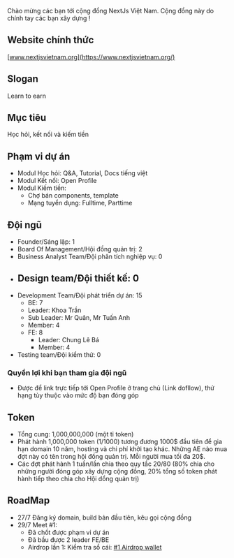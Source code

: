 Chào mừng các bạn tới cộng đồng NextJs Việt Nam. Cộng đồng này do chính tay các bạn xây dựng !
## Website chính thức

[www.nextjsvietnam.org](https://www.nextjsvietnam.org/)

## Slogan

Learn to earn

## Mục tiêu

Học hỏi, kết nối và kiếm tiền

## Phạm vi dự án
- Modul Học hỏi: Q&A, Tutorial, Docs tiếng việt
- Modul Kết nối: Open Profile
- Modul Kiếm tiền: 
  - Chợ bán components, template
  - Mạng tuyển dụng: Fulltime, Parttime


## Đội ngũ
- Founder/Sáng lập: 1
- Board Of Management/Hội đồng quản trị: 2
- Business Analyst Team/Đội phân tích nghiệp vụ: 0
- Design team/Đội thiết kế: 0
  - 
- Development Team/Đội phát triển dự án: 15
  - BE: 7
   - Leader: Khoa Trần
   - Sub Leader: Mr Quân, Mr Tuấn Anh
   - Member: 4
  - FE: 8
    - Leader: Chung Lê Bá
    - Member: 4
- Testing team/Đội kiểm thử: 0
### Quyền lợi khi bạn tham gia đội ngũ
- Được để link trực tiếp tới Open Profile ở trang chủ (Link dofllow), thứ hạng tùy thuộc vào mức độ bạn đóng góp
## Token
- Tổng cung: 1,000,000,000 (một tỉ token)
- Phát hành 1,000,000 token (1/1000) tương đương 1000$ đầu tiên để gia hạn domain 10 năm, hosting và chi phí khởi tạo khác. Những AE nào mua đợt này có tên trong hội đồng quản trị. Mỗi người mua tối đa 20$.
- Các đợt phát hành 1 tuần/lần chia theo quy tắc 20/80 (80% chia cho những người đóng góp xây dựng cộng đồng, 20% tổng số token phát hành tiếp theo chia cho Hội dồng quản trị)
## RoadMap
- 27/7 Đăng ký domain, build bản đầu tiên, kêu gọi cộng đồng
- 29/7 Meet #1:
  - Đã chốt được phạm vi dự án
  - Đã bầu được 2 leader FE/BE
  - Airdrop lần 1: Kiểm tra sổ cái: [#1 Airdrop wallet](https://ftmscan.com/token/0xb8058e311b451406bff63a11582b740a806b09e4?a=0xc78fd70a999a938ed939809fedd40e744d8c2bd9)